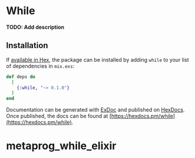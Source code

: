 # While

**TODO: Add description**

## Installation

If [available in Hex](https://hex.pm/docs/publish), the package can be installed
by adding `while` to your list of dependencies in `mix.exs`:

```elixir
def deps do
  [
    {:while, "~> 0.1.0"}
  ]
end
```

Documentation can be generated with [ExDoc](https://github.com/elixir-lang/ex_doc)
and published on [HexDocs](https://hexdocs.pm). Once published, the docs can
be found at [https://hexdocs.pm/while](https://hexdocs.pm/while).

# metaprog_while_elixir
